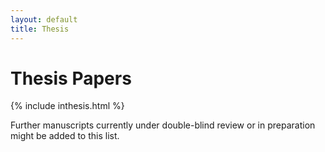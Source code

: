 ```yaml
---
layout: default
title: Thesis
---
```


# Thesis Papers

{% include inthesis.html %}

Further manuscripts currently under double-blind review or in
preparation might be added to this list.